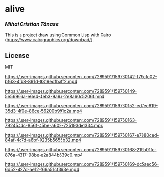 # alive
### _Mihai Cristian Tănase_

This is a project draw using Common Lisp with Cairo (https://www.cairographics.org/download/).

## License

MIT



https://user-images.githubusercontent.com/7289591/159760142-f79cfc02-bf63-4fb8-891d-9319edfbaff2.mp4



https://user-images.githubusercontent.com/7289591/159760149-5e56966a-e6e4-4eb3-9a9a-2e8a60c5206f.mp4



https://user-images.githubusercontent.com/7289591/159760152-ed7ec619-35d3-4f0e-86ce-56200b991c2a.mp4



https://user-images.githubusercontent.com/7289591/159760163-792454dc-856f-45be-a609-725193de1334.mp4



https://user-images.githubusercontent.com/7289591/159760167-e7880ced-84af-4c7d-a6bf-0235b5655b32.mp4



https://user-images.githubusercontent.com/7289591/159760168-219b01fc-876a-4317-98be-e2a844b639c0.mp4



https://user-images.githubusercontent.com/7289591/159760169-dc5aec56-6d52-427d-ae12-f69a51cf363e.mp4

